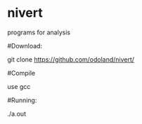 # nivert

programs for analysis

#Download:

git clone https://github.com/odoland/nivert/

#Compile

use gcc

#Running:

./a.out
